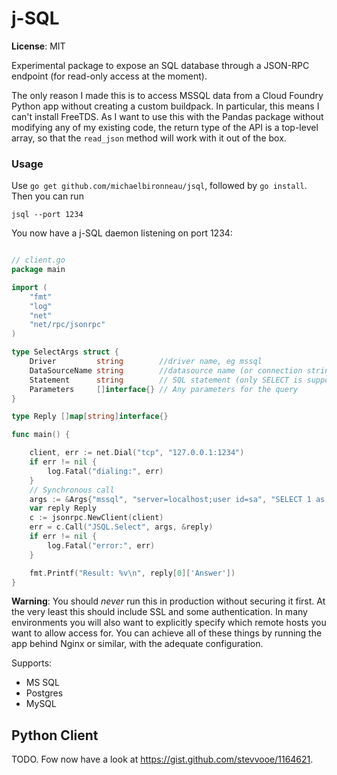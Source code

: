 # j-SQL

**License**: MIT

Experimental package to expose an SQL database through a JSON-RPC endpoint (for read-only access at the moment).

The only reason I made this is to access MSSQL data from a Cloud Foundry Python app without creating a custom buildpack. In particular, this means I can't install FreeTDS. As I want to use this with the Pandas package without modifying any of my existing code, the return type of the API is a top-level array, so that the `read_json` method will work with it out of the box. 


### Usage
Use `go get github.com/michaelbironneau/jsql`, followed by `go install`. Then you can run

```
jsql --port 1234
```

You now have a j-SQL daemon listening on port 1234:

```go

// client.go
package main

import (
	"fmt"
	"log"
	"net"
	"net/rpc/jsonrpc"
)

type SelectArgs struct {
	Driver         string        //driver name, eg mssql
	DataSourceName string        //datasource name (or connection string). see driver documentation
	Statement      string        // SQL statement (only SELECT is supported for now)
	Parameters     []interface{} // Any parameters for the query
}

type Reply []map[string]interface{}

func main() {

	client, err := net.Dial("tcp", "127.0.0.1:1234")
	if err != nil {
		log.Fatal("dialing:", err)
	}
	// Synchronous call
	args := &Args{"mssql", "server=localhost;user id=sa", "SELECT 1 as 'Answer'"}
	var reply Reply
	c := jsonrpc.NewClient(client)
	err = c.Call("JSQL.Select", args, &reply)
	if err != nil {
		log.Fatal("error:", err)
	}

	fmt.Printf("Result: %v\n", reply[0]['Answer'])
}

```


**Warning**: You should *never* run this in production without securing it first. At the very least this should include SSL and some authentication. In many environments you will also want to explicitly specify which remote hosts you want to allow access for. You can achieve all of these things by running the app behind Nginx or similar, with the adequate configuration.

Supports:

* MS SQL
* Postgres
* MySQL

## Python Client

TODO. Fow now have a look at https://gist.github.com/stevvooe/1164621.